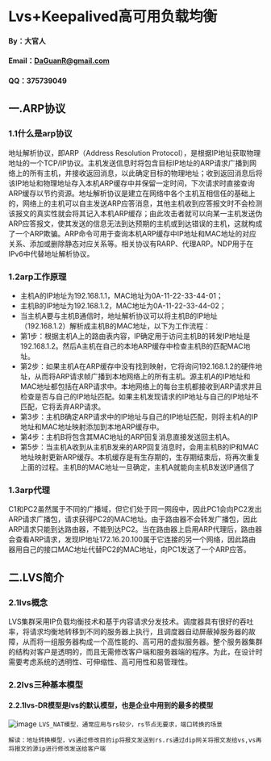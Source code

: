 # Lvs+Keepalived高可用负载均衡
#### By：大官人
#### Email：DaGuanR@gmail.com
#### QQ：375739049
## 一.ARP协议
### 1.1什么是arp协议
地址解析协议，即ARP（Address Resolution Protocol），是根据IP地址获取物理地址的一个TCP/IP协议。主机发送信息时将包含目标IP地址的ARP请求广播到网络上的所有主机，并接收返回消息，以此确定目标的物理地址；收到返回消息后将该IP地址和物理地址存入本机ARP缓存中并保留一定时间，下次请求时直接查询ARP缓存以节约资源。地址解析协议是建立在网络中各个主机互相信任的基础上的，网络上的主机可以自主发送ARP应答消息，其他主机收到应答报文时不会检测该报文的真实性就会将其记入本机ARP缓存；由此攻击者就可以向某一主机发送伪ARP应答报文，使其发送的信息无法到达预期的主机或到达错误的主机，这就构成了一个ARP欺骗。ARP命令可用于查询本机ARP缓存中IP地址和MAC地址的对应关系、添加或删除静态对应关系等。相关协议有RARP、代理ARP。NDP用于在IPv6中代替地址解析协议。
### 1.2arp工作原理
* 主机A的IP地址为192.168.1.1，MAC地址为0A-11-22-33-44-01；
* 主机B的IP地址为192.168.1.2，MAC地址为0A-11-22-33-44-02；
* 当主机A要与主机B通信时，地址解析协议可以将主机B的IP地址（192.168.1.2）解析成主机B的MAC地址，以下为工作流程：
* 第1步：根据主机A上的路由表内容，IP确定用于访问主机B的转发IP地址是192.168.1.2。然后A主机在自己的本地ARP缓存中检查主机B的匹配MAC地址。
* 第2步：如果主机A在ARP缓存中没有找到映射，它将询问192.168.1.2的硬件地址，从而将ARP请求帧广播到本地网络上的所有主机。源主机A的IP地址和MAC地址都包括在ARP请求中。本地网络上的每台主机都接收到ARP请求并且检查是否与自己的IP地址匹配。如果主机发现请求的IP地址与自己的IP地址不匹配，它将丢弃ARP请求。
* 第3步：主机B确定ARP请求中的IP地址与自己的IP地址匹配，则将主机A的IP地址和MAC地址映射添加到本地ARP缓存中。
* 第4步：主机B将包含其MAC地址的ARP回复消息直接发送回主机A。
* 第5步：当主机A收到从主机B发来的ARP回复消息时，会用主机B的IP和MAC地址映射更新ARP缓存。本机缓存是有生存期的，生存期结束后，将再次重复上面的过程。主机B的MAC地址一旦确定，主机A就能向主机B发送IP通信了
### 1.3arp代理
C1和PC2虽然属于不同的广播域，但它们处于同一网段中，因此PC1会向PC2发出ARP请求广播包，请求获得PC2的MAC地址。由于路由器不会转发广播包，因此ARP请求只能到达路由器，不能到达PC2。当在路由器上启用ARP代理后，路由器会查看ARP请求，发现IP地址172.16.20.100属于它连接的另一个网络，因此路由器用自己的接口MAC地址代替PC2的MAC地址，向PC1发送了一个ARP应答。


## 二.LVS简介
### 2.1lvs概念
LVS集群采用IP负载均衡技术和基于内容请求分发技术。调度器具有很好的吞吐率，将请求均衡地转移到不同的服务器上执行，且调度器自动屏蔽掉服务器的故障，从而将一组服务器构成一个高性能的、高可用的虚拟服务器。整个服务器集群的结构对客户是透明的，而且无需修改客户端和服务器端的程序。为此，在设计时需要考虑系统的透明性、可伸缩性、高可用性和易管理性。
### 2.2lvs三种基本模型
#### 2.2.1lvs-DR模型是lvs的默认模型，也是企业中用到的最多的模型
![image](https://github.com/yangzinan/Operations/blob/master/iamge/lvs+keepalived/01.png?raw=true)
`LVS_NAT模型，通常应用与rs较少，rs节点无要求，端口转换的场景`

`解读：地址转换模型，vs通过修改目的ip将报文发送到rs.rs通过dip网关将报文发给vs,vs再将报文的源ip进行修改发送给客户端`